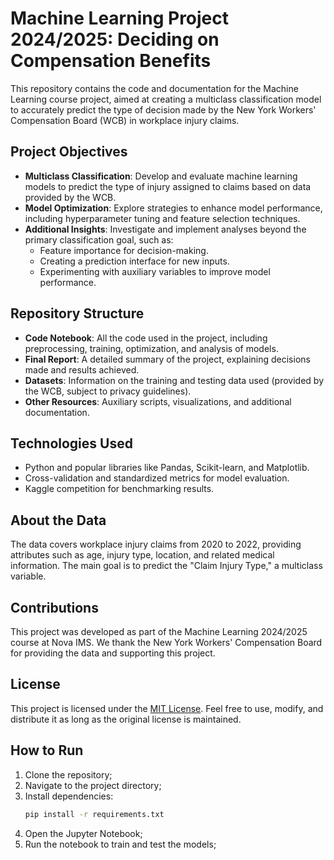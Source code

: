 # Machine Learning Project 2024/2025: Deciding on Compensation Benefits

This repository contains the code and documentation for the Machine Learning course project, aimed at creating a multiclass classification model to accurately predict the type of decision made by the New York Workers' Compensation Board (WCB) in workplace injury claims.

## Project Objectives
- **Multiclass Classification**: Develop and evaluate machine learning models to predict the type of injury assigned to claims based on data provided by the WCB.
- **Model Optimization**: Explore strategies to enhance model performance, including hyperparameter tuning and feature selection techniques.
- **Additional Insights**: Investigate and implement analyses beyond the primary classification goal, such as:
  - Feature importance for decision-making.
  - Creating a prediction interface for new inputs.
  - Experimenting with auxiliary variables to improve model performance.

## Repository Structure
- **Code Notebook**: All the code used in the project, including preprocessing, training, optimization, and analysis of models.
- **Final Report**: A detailed summary of the project, explaining decisions made and results achieved.
- **Datasets**: Information on the training and testing data used (provided by the WCB, subject to privacy guidelines).
- **Other Resources**: Auxiliary scripts, visualizations, and additional documentation.

## Technologies Used
- Python and popular libraries like Pandas, Scikit-learn, and Matplotlib.
- Cross-validation and standardized metrics for model evaluation.
- Kaggle competition for benchmarking results.

## About the Data
The data covers workplace injury claims from 2020 to 2022, providing attributes such as age, injury type, location, and related medical information. The main goal is to predict the "Claim Injury Type," a multiclass variable.

## Contributions
This project was developed as part of the Machine Learning 2024/2025 course at Nova IMS. We thank the New York Workers' Compensation Board for providing the data and supporting this project.

## License
This project is licensed under the [MIT License](LICENSE). Feel free to use, modify, and distribute it as long as the original license is maintained.

## How to Run
1. Clone the repository;
2. Navigate to the project directory;
3. Install dependencies:
   ```bash
   pip install -r requirements.txt
4. Open the Jupyter Notebook;
5. Run the notebook to train and test the models;
 

